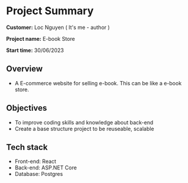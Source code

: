 # Project Summary

**Customer:** Loc Nguyen ( It's me - author )

**Project name:** E-book Store

**Start time:** 30/06/2023

## Overview

- A E-commerce website for selling e-book. This can be like a e-book store.

## Objectives

- To improve coding skills and knowledge about back-end
- Create a base structure project to be reuseable, scalable

## Tech stack

- Front-end: React
- Back-end: ASP.NET Core
- Database: Postgres
